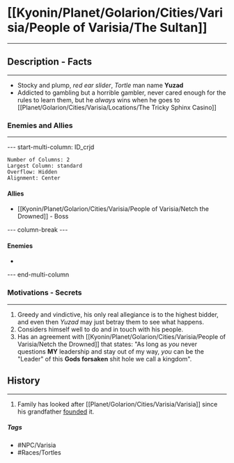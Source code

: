 # [[Kyonin/Planet/Golarion/Cities/Varisia/People of Varisia/The Sultan]] 
---
## Description - Facts
---
- Stocky and plump, *red ear slider*, *Tortle* man name **Yuzad** 
- Addicted to gambling but a horrible gambler, never cared enough for the rules to learn them, but he *always* wins when he goes to [[Planet/Golarion/Cities/Varisia/Locations/The Tricky Sphinx Casino]]

### Enemies and Allies
---
--- start-multi-column: ID_crjd
```column-settings
Number of Columns: 2
Largest Column: standard
Overflow: Hidden
Alignment: Center
```

#### Allies
- [[Kyonin/Planet/Golarion/Cities/Varisia/People of Varisia/Netch the Drowned]] - Boss

--- column-break ---
#### Enemies
- 

--- end-multi-column
### Motivations - Secrets
---
1. Greedy and vindictive, his only real allegiance is to the highest bidder, and even then *Yuzad* may just betray them to see what happens.
2. Considers himself well to do and in touch with his people.
3. Has an agreement with [[Kyonin/Planet/Golarion/Cities/Varisia/People of Varisia/Netch the Drowned]] that states: "As long as *you* never questions **MY** leadership and stay out of my way, *you* can be the "Leader" of this **Gods forsaken** shit hole we call a kingdom".

## History
---
1. Family has looked after [[Planet/Golarion/Cities/Varisia/Varisia]] since his grandfather <u>founded</u> it. 

##### Tags
- #NPC/Varisia
- #Races/Tortles
